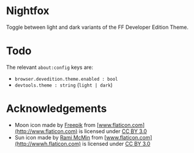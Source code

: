 # Nightfox

Toggle between light and dark variants of the FF Developer Edition Theme.

# Todo

The relevant `about:config` keys are:

- `browser.devedition.theme.enabled : bool`
- `devtools.theme : string` (`light | dark`)

# Acknowledgements

- Moon icon made by [Freepik](http://www.freepik.com) from [www.flaticon.com](http://www.flaticon.com)
  is licensed under [CC BY 3.0](http://creativecommons.org/licenses/by/3.0/)
- Sun icon made by [Rami McMin](http://RamiMcM.in) from [www.flaticon.com](http://wwwh.flaticon.com)
  is licensed under [CC BY 3.0](http://creativecommons.org/licenses/by/3.0/)

